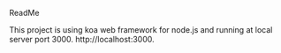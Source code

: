 ReadMe

This project is using koa web framework for node.js and running at local server port 3000. http://localhost:3000.